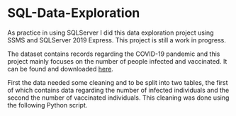 # SQL-Data-Exploration

As practice in using SQLServer I did this data exploration project using SSMS and SQLServer 2019 Express.
This project is still a work in progress.

The dataset contains records regarding the COVID-19 pandemic and this project mainly focuses on the number of people infected and vaccinated.
It can be found and downloaded [here](https://ourworldindata.org/covid-deaths).

First the data needed some cleaning and to be split into two tables, the first of which contains data regarding the number of infected individuals and the second the number of vaccinated individuals. This cleaning was done using the following Python script.
